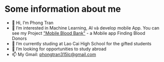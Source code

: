 # Some information about me
- 👋 Hi, I’m Phong Tran
- 👀 I’m interested in Machine Learning, AI và develop mobile App. You can see my Project ["Mobile Blood Bank"](https://github.com/PhongTranlc/Finding-Blood-Donors) - a Mobile app Finding Blood Donors  
- 🌱 I’m currently studing at Lao Cai High School for the gifted students 
- 💞️ I’m looking for opportunities to study abroad  
- 📫 My Gmail: phongtran315lc@gmail.com 

<!---
PhongTranlc/PhongTranlc is a ✨ special ✨ repository because its `README.md` (this file) appears on your GitHub profile.
You can click the Preview link to take a look at your changes.
--->
